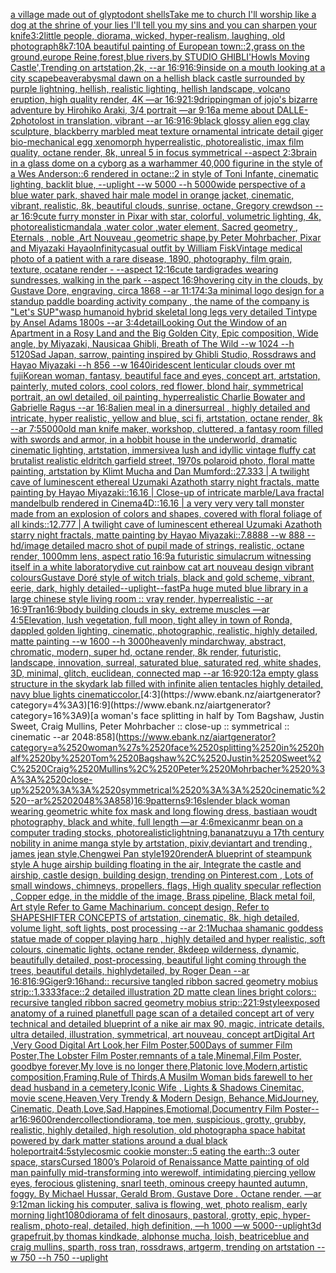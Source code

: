 [a village made out of glyptodont shells](https://www.ebank.nz/aiartgenerator?category=a%2520village%2520made%2520out%2520of%2520glyptodont%2520shells)[Take me to church I'll worship like a dog at the shrine of your lies I'll tell you my sins and you can sharpen your knife](https://www.ebank.nz/aiartgenerator?category=Take%2520me%2520to%2520church%2520I%27ll%2520worship%2520like%2520a%2520dog%2520at%2520the%2520shrine%2520of%2520your%2520lies%2520I%27ll%2520tell%2520you%2520my%2520sins%2520and%2520you%2520can%2520sharpen%2520your%2520knife)[3:2](https://www.ebank.nz/aiartgenerator?category=3%3A2)[little people, diorama, wicked, hyper-realism, laughing, old photograph](https://www.ebank.nz/aiartgenerator?category=little%2520people%2C%2520diorama%2C%2520wicked%2C%2520hyper-realism%2C%2520laughing%2C%2520old%2520photograph)[8k](https://www.ebank.nz/aiartgenerator?category=8k)[7:10](https://www.ebank.nz/aiartgenerator?category=7%3A10)[A beautiful painting of European town::2,grass on the ground,europe Reine,forest,blue rivers,by STUDIO GHIBLI'Howls Moving Castle',Trending on artstation,2k, --ar 16:9](https://www.ebank.nz/aiartgenerator?category=A%2520beautiful%2520painting%2520of%2520European%2520town%3A%3A2%2Cgrass%2520on%2520the%2520ground%2Ceurope%2520Reine%2Cforest%2Cblue%2520rivers%2Cby%2520STUDIO%2520GHIBLI%27Howls%2520Moving%2520Castle%27%2CTrending%2520on%2520artstation%2C2k%2C%2520--ar%252016%3A9)[16:9](https://www.ebank.nz/aiartgenerator?category=16%3A9)[inside on a mouth looking at a city scape](https://www.ebank.nz/aiartgenerator?category=inside%2520on%2520a%2520mouth%2520looking%2520at%2520a%2520city%2520scape)[beaver](https://www.ebank.nz/aiartgenerator?category=beaver)[abysmal dawn on a hellish black castle surrounded by purple lightning, hellish, realistic lighting, hellish landscape, volcano eruption, high quality render, 4K —ar 16:9](https://www.ebank.nz/aiartgenerator?category=abysmal%2520dawn%2520on%2520a%2520hellish%2520black%2520castle%2520surrounded%2520by%2520purple%2520lightning%2C%2520hellish%2C%2520realistic%2520lighting%2C%2520hellish%2520landscape%2C%2520volcano%2520eruption%2C%2520high%2520quality%2520render%2C%25204K%2520%E2%80%94ar%252016%3A9)[21:9](https://www.ebank.nz/aiartgenerator?category=21%3A9)[dripping](https://www.ebank.nz/aiartgenerator?category=dripping)[man of jojo's bizarre adventure by Hirohiko Araki, 3/4 portrait —ar 9:16](https://www.ebank.nz/aiartgenerator?category=man%2520of%2520jojo%27s%2520bizarre%2520adventure%2520by%2520Hirohiko%2520Araki%2C%25203/4%2520portrait%2520%E2%80%94ar%25209%3A16)[a meme about DALLE-2](https://www.ebank.nz/aiartgenerator?category=a%2520meme%2520about%2520DALLE-2)[photo](https://www.ebank.nz/aiartgenerator?category=photo)[lost in translation, vibrant --ar 16:9](https://www.ebank.nz/aiartgenerator?category=lost%2520in%2520translation%2C%2520vibrant%2520--ar%252016%3A9)[16:9](https://www.ebank.nz/aiartgenerator?category=16%3A9)[black glossy alien egg clay sculpture, blackberry marbled meat texture ornamental intricate detail giger bio-mechanical  egg xenomorph  hyperrealistic, photorealistic, imax film quality, octane render, 8k, unreal 5 in focus symmetrical --aspect 2:3](https://www.ebank.nz/aiartgenerator?category=black%2520glossy%2520alien%2520egg%2520clay%2520sculpture%2C%2520blackberry%2520marbled%2520meat%2520texture%2520ornamental%2520intricate%2520detail%2520giger%2520bio-mechanical%2520%2520egg%2520xenomorph%2520%2520hyperrealistic%2C%2520photorealistic%2C%2520imax%2520film%2520quality%2C%2520octane%2520render%2C%25208k%2C%2520unreal%25205%2520in%2520focus%2520symmetrical%2520--aspect%25202%3A3)[brain in a glass dome on a cyborg as a warhammer 40,000 figurine in the style of a Wes Anderson::6 rendered in octane::2 in style of Toni Infante, cinematic lighting, backlit blue, --uplight --w 5000 --h 5000](https://www.ebank.nz/aiartgenerator?category=brain%2520in%2520a%2520glass%2520dome%2520on%2520a%2520cyborg%2520as%2520a%2520warhammer%252040%2C000%2520figurine%2520in%2520the%2520style%2520of%2520a%2520Wes%2520Anderson%3A%3A6%2520rendered%2520in%2520octane%3A%3A2%2520in%2520style%2520of%2520Toni%2520Infante%2C%2520cinematic%2520lighting%2C%2520backlit%2520blue%2C%2520--uplight%2520--w%25205000%2520--h%25205000)[wide perspective of a blue water park, shaved hair male model in orange jacket, cinematic, vibrant, realistic, 8k, beautiful clouds, sunrise, octane, Gregory crewdson --ar 16:9](https://www.ebank.nz/aiartgenerator?category=wide%2520perspective%2520of%2520a%2520blue%2520water%2520park%2C%2520shaved%2520hair%2520male%2520model%2520in%2520orange%2520jacket%2C%2520cinematic%2C%2520vibrant%2C%2520realistic%2C%25208k%2C%2520beautiful%2520clouds%2C%2520sunrise%2C%2520octane%2C%2520Gregory%2520crewdson%2520--ar%252016%3A9)[cute furry monster in Pixar with star, colorful, volumetric lighting, 4k, photorealistic](https://www.ebank.nz/aiartgenerator?category=cute%2520furry%2520monster%2520in%2520Pixar%2520with%2520star%2C%2520colorful%2C%2520volumetric%2520lighting%2C%25204k%2C%2520photorealistic)[mandala ,water color ,water element, Sacred geometry , Eternals , noble ,Art Nouveau ,geometric shape,by Peter Mohrbacher, Pixar and Miyazaki Hayao](https://www.ebank.nz/aiartgenerator?category=mandala%2520%2Cwater%2520color%2520%2Cwater%2520element%2C%2520Sacred%2520geometry%2520%2C%2520Eternals%2520%2C%2520noble%2520%2CArt%2520Nouveau%2520%2Cgeometric%2520shape%2Cby%2520Peter%2520Mohrbacher%2C%2520Pixar%2520and%2520Miyazaki%2520Hayao)[Infinity](https://www.ebank.nz/aiartgenerator?category=Infinity)[casual outfit by William Fisk](https://www.ebank.nz/aiartgenerator?category=casual%2520outfit%2520by%2520William%2520Fisk)[Vintage medical photo of a patient with a rare disease, 1890, photography, film grain, texture, ocatane render - --aspect 12:16](https://www.ebank.nz/aiartgenerator?category=Vintage%2520medical%2520photo%2520of%2520a%2520patient%2520with%2520a%2520rare%2520disease%2C%25201890%2C%2520photography%2C%2520film%2520grain%2C%2520texture%2C%2520ocatane%2520render%2520-%2520--aspect%252012%3A16)[cute tardigrades wearing sundresses, walking in the park --aspect 16:9](https://www.ebank.nz/aiartgenerator?category=cute%2520tardigrades%2520wearing%2520sundresses%2C%2520walking%2520in%2520the%2520park%2520--aspect%252016%3A9)[hovering city in the clouds, by Gustave Dore, engraving, circa 1868 --ar 11:17](https://www.ebank.nz/aiartgenerator?category=hovering%2520city%2520in%2520the%2520clouds%2C%2520by%2520Gustave%2520Dore%2C%2520engraving%2C%2520circa%25201868%2520--ar%252011%3A17)[4:3](https://www.ebank.nz/aiartgenerator?category=4%3A3)[a minimal logo design for a standup paddle boarding activity company , the name of the company is "Let's SUP"](https://www.ebank.nz/aiartgenerator?category=a%2520minimal%2520logo%2520design%2520for%2520a%2520standup%2520paddle%2520boarding%2520activity%2520company%2520%2C%2520the%2520name%2520of%2520the%2520company%2520is%2520%22Let%27s%2520SUP%22)[wasp humanoid hybrid skeletal long legs very detailed Tintype by Ansel Adams 1800s --ar 3:4](https://www.ebank.nz/aiartgenerator?category=wasp%2520humanoid%2520hybrid%2520skeletal%2520long%2520legs%2520very%2520detailed%2520Tintype%2520by%2520Ansel%2520Adams%25201800s%2520--ar%25203%3A4)[detail](https://www.ebank.nz/aiartgenerator?category=detail)[Looking Out the Window of an Apartment in a Rosy Land and the Big Golden City, Epic composition, Wide angle, by Miyazaki, Nausicaa Ghibli, Breath of The Wild --w 1024 --h 5120](https://www.ebank.nz/aiartgenerator?category=Looking%2520Out%2520the%2520Window%2520of%2520an%2520Apartment%2520in%2520a%2520Rosy%2520Land%2520and%2520the%2520Big%2520Golden%2520City%2C%2520Epic%2520composition%2C%2520Wide%2520angle%2C%2520by%2520Miyazaki%2C%2520Nausicaa%2520Ghibli%2C%2520Breath%2520of%2520The%2520Wild%2520--w%25201024%2520--h%25205120)[Sad Japan, sarrow, painting inspired by Ghibli Studio, Rossdraws and Hayao Miyazaki --h 856 --w 1640](https://www.ebank.nz/aiartgenerator?category=Sad%2520Japan%2C%2520sarrow%2C%2520painting%2520inspired%2520by%2520Ghibli%2520Studio%2C%2520Rossdraws%2520and%2520Hayao%2520Miyazaki%2520--h%2520856%2520--w%25201640)[iridescent lenticular clouds over mt fuji](https://www.ebank.nz/aiartgenerator?category=iridescent%2520lenticular%2520clouds%2520over%2520mt%2520fuji)[Korean woman, fantasy, beautiful face and eyes, concept art, artstation, painterly, muted colors, cool colors, red flower, blond hair, symmetrical portrait, an owl detailed, oil painting, hyperrealistic Charlie Bowater and Gabrielle Ragus --ar 16:8](https://www.ebank.nz/aiartgenerator?category=Korean%2520woman%2C%2520fantasy%2C%2520beautiful%2520face%2520and%2520eyes%2C%2520concept%2520art%2C%2520artstation%2C%2520painterly%2C%2520muted%2520colors%2C%2520cool%2520colors%2C%2520red%2520flower%2C%2520blond%2520hair%2C%2520symmetrical%2520portrait%2C%2520an%2520owl%2520detailed%2C%2520oil%2520painting%2C%2520hyperrealistic%2520Charlie%2520Bowater%2520and%2520Gabrielle%2520Ragus%2520--ar%252016%3A8)[alien meal in a dinersurreal , highly detailed and intricate, hyper realistic, yellow and blue, sci fi, artstation, octane render, 8k --ar 7:5](https://www.ebank.nz/aiartgenerator?category=alien%2520meal%2520in%2520a%2520dinersurreal%2520%2C%2520highly%2520detailed%2520and%2520intricate%2C%2520hyper%2520realistic%2C%2520yellow%2520and%2520blue%2C%2520sci%2520fi%2C%2520artstation%2C%2520octane%2520render%2C%25208k%2520--ar%25207%3A5)[5000](https://www.ebank.nz/aiartgenerator?category=5000)[old man knife maker, workshop, cluttered, a fantasy room filled with swords and armor, in a hobbit house in the underworld, dramatic cinematic lighting, artstation, immersive](https://www.ebank.nz/aiartgenerator?category=old%2520man%2520knife%2520maker%2C%2520workshop%2C%2520cluttered%2C%2520a%2520fantasy%2520room%2520filled%2520with%2520swords%2520and%2520armor%2C%2520in%2520a%2520hobbit%2520house%2520in%2520the%2520underworld%2C%2520dramatic%2520cinematic%2520lighting%2C%2520artstation%2C%2520immersive)[a lush and idyllic vintage fluffy cat brutalist realistic eldritch garfield street, 1970s polaroid photo, floral matte painting, artstation by Klimt Mucha and Dan Mumford::27.333 | A twilight cave of luminescent ethereal Uzumaki Azathoth starry night fractals, matte painting by Hayao Miyazaki::16.16 | Close-up of intricate marble/Lava fractal mandelbulb rendered in Cinema4D::16.16 | a very very very tall monster made from an explosion of colors and shapes, covered with floral foliage of all kinds::12.777 | A twilight cave of luminescent ethereal Uzumaki Azathoth starry night fractals, matte painting by Hayao Miyazaki::7.8888 --w 888 --hd](https://www.ebank.nz/aiartgenerator?category=a%2520lush%2520and%2520idyllic%2520vintage%2520fluffy%2520cat%2520brutalist%2520realistic%2520eldritch%2520garfield%2520street%2C%25201970s%2520polaroid%2520photo%2C%2520floral%2520matte%2520painting%2C%2520artstation%2520by%2520Klimt%2520Mucha%2520and%2520Dan%2520Mumford%3A%3A27.333%2520%7C%2520A%2520twilight%2520cave%2520of%2520luminescent%2520ethereal%2520Uzumaki%2520Azathoth%2520starry%2520night%2520fractals%2C%2520matte%2520painting%2520by%2520Hayao%2520Miyazaki%3A%3A16.16%2520%7C%2520Close-up%2520of%2520intricate%2520marble/Lava%2520fractal%2520mandelbulb%2520rendered%2520in%2520Cinema4D%3A%3A16.16%2520%7C%2520a%2520very%2520very%2520very%2520tall%2520monster%2520made%2520from%2520an%2520explosion%2520of%2520colors%2520and%2520shapes%2C%2520covered%2520with%2520floral%2520foliage%2520of%2520all%2520kinds%3A%3A12.777%2520%7C%2520A%2520twilight%2520cave%2520of%2520luminescent%2520ethereal%2520Uzumaki%2520Azathoth%2520starry%2520night%2520fractals%2C%2520matte%2520painting%2520by%2520Hayao%2520Miyazaki%3A%3A7.8888%2520--w%2520888%2520--hd)[/image detailed macro shot of pupil made of strings, realistic, octane render, 1000mm lens, aspect ratio 16:9](https://www.ebank.nz/aiartgenerator?category=/image%2520detailed%2520macro%2520shot%2520of%2520pupil%2520made%2520of%2520strings%2C%2520realistic%2C%2520octane%2520render%2C%25201000mm%2520lens%2C%2520aspect%2520ratio%252016%3A9)[a futuristic simulacrum witnessing itself in a white laboratory](https://www.ebank.nz/aiartgenerator?category=a%2520futuristic%2520simulacrum%2520witnessing%2520itself%2520in%2520a%2520white%2520laboratory)[dive cut rainbow cat art nouveau design vibrant colours](https://www.ebank.nz/aiartgenerator?category=dive%2520cut%2520rainbow%2520cat%2520art%2520nouveau%2520design%2520vibrant%2520colours)[Gustave Doré style of witch trials, black and gold scheme, vibrant, eerie, dark, highly detailed](https://www.ebank.nz/aiartgenerator?category=Gustave%2520Dor%C3%A9%2520style%2520of%2520witch%2520trials%2C%2520black%2520and%2520gold%2520scheme%2C%2520vibrant%2C%2520eerie%2C%2520dark%2C%2520highly%2520detailed)[--uplight](https://www.ebank.nz/aiartgenerator?category=--uplight)[--fast](https://www.ebank.nz/aiartgenerator?category=--fast)[P](https://www.ebank.nz/aiartgenerator?category=P)[a huge muted blue library in a large chinese style living room :: vray render, hyperrealistic --ar 16:9](https://www.ebank.nz/aiartgenerator?category=a%2520huge%2520muted%2520blue%2520library%2520in%2520a%2520large%2520chinese%2520style%2520living%2520room%2520%3A%3A%2520vray%2520render%2C%2520hyperrealistic%2520--ar%252016%3A9)[Tran](https://www.ebank.nz/aiartgenerator?category=Tran)[16:9](https://www.ebank.nz/aiartgenerator?category=16%3A9)[body building clouds in sky, extreme muscles —ar 4:5](https://www.ebank.nz/aiartgenerator?category=body%2520building%2520clouds%2520in%2520sky%2C%2520extreme%2520muscles%2520%E2%80%94ar%25204%3A5)[Elevation, lush vegetation, full moon, tight alley in town of Ronda, dappled golden lighting, cinematic, photographic, realistic, highly detailed, matte painting --w 1600 --h 3000](https://www.ebank.nz/aiartgenerator?category=Elevation%2C%2520lush%2520vegetation%2C%2520full%2520moon%2C%2520tight%2520alley%2520in%2520town%2520of%2520Ronda%2C%2520dappled%2520golden%2520lighting%2C%2520cinematic%2C%2520photographic%2C%2520realistic%2C%2520highly%2520detailed%2C%2520matte%2520painting%2520--w%25201600%2520--h%25203000)[heavenly mind](https://www.ebank.nz/aiartgenerator?category=heavenly%2520mind)[archway, abstract, chromatic, modern, super hd, octane render, 8k render, futuristic, landscape, innovation, surreal, saturated blue, saturated red, white shades, 3D, minimal, glitch, euclidean, connected map --ar 16:9](https://www.ebank.nz/aiartgenerator?category=archway%2C%2520abstract%2C%2520chromatic%2C%2520modern%2C%2520super%2520hd%2C%2520octane%2520render%2C%25208k%2520render%2C%2520futuristic%2C%2520landscape%2C%2520innovation%2C%2520surreal%2C%2520saturated%2520blue%2C%2520saturated%2520red%2C%2520white%2520shades%2C%25203D%2C%2520minimal%2C%2520glitch%2C%2520euclidean%2C%2520connected%2520map%2520--ar%252016%3A9)[20:12](https://www.ebank.nz/aiartgenerator?category=20%3A12)[a empty glass structure in the sky](https://www.ebank.nz/aiartgenerator?category=a%2520empty%2520glass%2520structure%2520in%2520the%2520sky)[dark lab filled with infinite alien tentacles highly detailed, navy blue lights cinematic](https://www.ebank.nz/aiartgenerator?category=dark%2520lab%2520filled%2520with%2520infinite%2520alien%2520tentacles%2520highly%2520detailed%2C%2520navy%2520blue%2520lights%2520cinematic)[color.](https://www.ebank.nz/aiartgenerator?category=color.)[4:3](https://www.ebank.nz/aiartgenerator?category=4%3A3)[16:9](https://www.ebank.nz/aiartgenerator?category=16%3A9)[a woman's face splitting in half by Tom Bagshaw, Justin Sweet, Craig Mullins, Peter Mohrbacher :: close-up :: symmetrical :: cinematic --ar 2048:858](https://www.ebank.nz/aiartgenerator?category=a%2520woman%27s%2520face%2520splitting%2520in%2520half%2520by%2520Tom%2520Bagshaw%2C%2520Justin%2520Sweet%2C%2520Craig%2520Mullins%2C%2520Peter%2520Mohrbacher%2520%3A%3A%2520close-up%2520%3A%3A%2520symmetrical%2520%3A%3A%2520cinematic%2520--ar%25202048%3A858)[16:9](https://www.ebank.nz/aiartgenerator?category=16%3A9)[patterns](https://www.ebank.nz/aiartgenerator?category=patterns)[9:16](https://www.ebank.nz/aiartgenerator?category=9%3A16)[slender black woman wearing geometric white fox mask and long flowing dress, bastiaan woudt photography, black and white, full length —ar 4:6](https://www.ebank.nz/aiartgenerator?category=slender%2520black%2520woman%2520wearing%2520geometric%2520white%2520fox%2520mask%2520and%2520long%2520flowing%2520dress%2C%2520bastiaan%2520woudt%2520photography%2C%2520black%2520and%2520white%2C%2520full%2520length%2520%E2%80%94ar%25204%3A6)[mexican](https://www.ebank.nz/aiartgenerator?category=mexican)[mr bean on a computer trading stocks, photorealistic](https://www.ebank.nz/aiartgenerator?category=mr%2520bean%2520on%2520a%2520computer%2520trading%2520stocks%2C%2520photorealistic)[lightning,banana](https://www.ebank.nz/aiartgenerator?category=lightning%2Cbanana)[tzuyu a 17th century nobility in anime manga style by artstation, pixiv,deviantart and trending , james jean style,Chengwei Pan style](https://www.ebank.nz/aiartgenerator?category=tzuyu%2520a%252017th%2520century%2520nobility%2520in%2520anime%2520manga%2520style%2520by%2520artstation%2C%2520pixiv%2Cdeviantart%2520and%2520trending%2520%2C%2520james%2520jean%2520style%2CChengwei%2520Pan%2520style)[1920](https://www.ebank.nz/aiartgenerator?category=1920)[render](https://www.ebank.nz/aiartgenerator?category=render)[A blueprint of steampunk style A huge airship building floating in the air, Integrate the castle and airship, castle design, building design,  trending on Pinterest.com , Lots of small windows, chimneys, propellers, flags, High quality specular reflection ,  Copper  edge, in the middle of the image, Brass pipeline,  Black metal foil,  Art style Refer to Game Machinarium.  concept design, Refer to SHAPESHIFTER CONCEPTS  of artstation, cinematic,  8k, high detailed,  volume light,  soft lights,  post processing    --ar 2:1](https://www.ebank.nz/aiartgenerator?category=A%2520blueprint%2520of%2520steampunk%2520style%2520A%2520huge%2520airship%2520building%2520floating%2520in%2520the%2520air%2C%2520Integrate%2520the%2520castle%2520and%2520airship%2C%2520castle%2520design%2C%2520building%2520design%2C%2520%2520trending%2520on%2520Pinterest.com%2520%2C%2520Lots%2520of%2520small%2520windows%2C%2520chimneys%2C%2520propellers%2C%2520flags%2C%2520High%2520quality%2520specular%2520reflection%2520%2C%2520%2520Copper%2520%2520edge%2C%2520in%2520the%2520middle%2520of%2520the%2520image%2C%2520Brass%2520pipeline%2C%2520%2520Black%2520metal%2520foil%2C%2520%2520Art%2520style%2520Refer%2520to%2520Game%2520Machinarium.%2520%2520concept%2520design%2C%2520Refer%2520to%2520SHAPESHIFTER%2520CONCEPTS%2520%2520of%2520artstation%2C%2520cinematic%2C%2520%25208k%2C%2520high%2520detailed%2C%2520%2520volume%2520light%2C%2520%2520soft%2520lights%2C%2520%2520post%2520processing%2520%2520%2520%2520--ar%25202%3A1)[Mucha](https://www.ebank.nz/aiartgenerator?category=Mucha)[a shamanic goddess statue made of copper playing harp , highly detailed and hyper realistic, soft colours, cinematic lights, octane render, 8k](https://www.ebank.nz/aiartgenerator?category=a%2520shamanic%2520goddess%2520statue%2520made%2520of%2520copper%2520playing%2520harp%2520%2C%2520highly%2520detailed%2520and%2520hyper%2520realistic%2C%2520soft%2520colours%2C%2520cinematic%2520lights%2C%2520octane%2520render%2C%25208k)[deep wilderness, dynamic, beautifully detailed, post-processing, beautiful light coming through the trees, beautiful details, highlydetailed, by Roger Dean --ar 16:8](https://www.ebank.nz/aiartgenerator?category=deep%2520wilderness%2C%2520dynamic%2C%2520beautifully%2520detailed%2C%2520post-processing%2C%2520beautiful%2520light%2520coming%2520through%2520the%2520trees%2C%2520beautiful%2520details%2C%2520highlydetailed%2C%2520by%2520Roger%2520Dean%2520--ar%252016%3A8)[16:9](https://www.ebank.nz/aiartgenerator?category=16%3A9)[Giger](https://www.ebank.nz/aiartgenerator?category=Giger)[9:16](https://www.ebank.nz/aiartgenerator?category=9%3A16)[hand:: recursive tangled ribbon sacred geometry mobius strip::1.3333](https://www.ebank.nz/aiartgenerator?category=hand%3A%3A%2520recursive%2520tangled%2520ribbon%2520sacred%2520geometry%2520mobius%2520strip%3A%3A1.3333)[face::2 detailed illustration 2D matte clean lines bright colors:: recursive tangled ribbon sacred geometry mobius strip::2](https://www.ebank.nz/aiartgenerator?category=face%3A%3A2%2520detailed%2520illustration%25202D%2520matte%2520clean%2520lines%2520bright%2520colors%3A%3A%2520recursive%2520tangled%2520ribbon%2520sacred%2520geometry%2520mobius%2520strip%3A%3A2)[21:9](https://www.ebank.nz/aiartgenerator?category=21%3A9)[style](https://www.ebank.nz/aiartgenerator?category=style)[exposed anatomy of a ruined planet](https://www.ebank.nz/aiartgenerator?category=exposed%2520anatomy%2520of%2520a%2520ruined%2520planet)[full page scan of a detailed concept art of very technical and detailed blueprint of a nike air max 90, magic, intricate details, ultra detailed, illustration, symmetrical, art nouveau, concept art](https://www.ebank.nz/aiartgenerator?category=full%2520page%2520scan%2520of%2520a%2520detailed%2520concept%2520art%2520of%2520very%2520technical%2520and%2520detailed%2520blueprint%2520of%2520a%2520nike%2520air%2520max%252090%2C%2520magic%2C%2520intricate%2520details%2C%2520ultra%2520detailed%2C%2520illustration%2C%2520symmetrical%2C%2520art%2520nouveau%2C%2520concept%2520art)[Digital Art ,Very Good Digital Art Look,her Film Poster,500Days of summer Film Poster,The Lobster Film Poster,remnants of a tale,Minemal,Film Poster, goodbye forever,My love is no longer there,Platonic love,Modern,artistic composition,Framing,Rule of Thirds,A Musilm Woman bids farewell to her dead husband in a cemetery,Iconic Wife , Lights & Shadows Cinemitac, movie scene,Heaven,Very Trendy & Modern Design, Behance,MidJourney, Cinematic, Death,Love,Sad,Happines,Emotiomal,Documentry Film Poster--ar16:9](https://www.ebank.nz/aiartgenerator?category=Digital%2520Art%2520%2CVery%2520Good%2520Digital%2520Art%2520Look%2Cher%2520Film%2520Poster%2C500Days%2520of%2520summer%2520Film%2520Poster%2CThe%2520Lobster%2520Film%2520Poster%2Cremnants%2520of%2520a%2520tale%2CMinemal%2CFilm%2520Poster%2C%2520goodbye%2520forever%2CMy%2520love%2520is%2520no%2520longer%2520there%2CPlatonic%2520love%2CModern%2Cartistic%2520composition%2CFraming%2CRule%2520of%2520Thirds%2CA%2520Musilm%2520Woman%2520bids%2520farewell%2520to%2520her%2520dead%2520husband%2520in%2520a%2520cemetery%2CIconic%2520Wife%2520%2C%2520Lights%2520%26%2520Shadows%2520Cinemitac%2C%2520movie%2520scene%2CHeaven%2CVery%2520Trendy%2520%26%2520Modern%2520Design%2C%2520Behance%2CMidJourney%2C%2520Cinematic%2C%2520Death%2CLove%2CSad%2CHappines%2CEmotiomal%2CDocumentry%2520Film%2520Poster--ar16%3A9)[600](https://www.ebank.nz/aiartgenerator?category=600)[render](https://www.ebank.nz/aiartgenerator?category=render)[collection](https://www.ebank.nz/aiartgenerator?category=collection)[diorama, toe men, suspicious, grotty, grubby, realistic, highly detailed, high resolution, old photograph](https://www.ebank.nz/aiartgenerator?category=diorama%2C%2520toe%2520men%2C%2520suspicious%2C%2520grotty%2C%2520grubby%2C%2520realistic%2C%2520highly%2520detailed%2C%2520high%2520resolution%2C%2520old%2520photograph)[a space habitat powered by dark matter stations around a dual black hole](https://www.ebank.nz/aiartgenerator?category=a%2520space%2520habitat%2520powered%2520by%2520dark%2520matter%2520stations%2520around%2520a%2520dual%2520black%2520hole)[portrait](https://www.ebank.nz/aiartgenerator?category=portrait)[4:5](https://www.ebank.nz/aiartgenerator?category=4%3A5)[style](https://www.ebank.nz/aiartgenerator?category=style)[cosmic cookie monster::5 eating the earth::3 outer space, stars](https://www.ebank.nz/aiartgenerator?category=cosmic%2520cookie%2520monster%3A%3A5%2520eating%2520the%2520earth%3A%3A3%2520outer%2520space%2C%2520stars)[Cursed 1800’s Polaroid of Renaissance Matte painting of old man painfully mid-transforming into werewolf, intimidating piercing yellow eyes, ferocious glistening, snarl teeth, ominous creepy haunted autumn, foggy. By Michael Hussar, Gerald Brom, Gustave Dore . Octane render. —ar 9:12](https://www.ebank.nz/aiartgenerator?category=Cursed%25201800%E2%80%99s%2520Polaroid%2520of%2520Renaissance%2520Matte%2520painting%2520of%2520old%2520man%2520painfully%2520mid-transforming%2520into%2520werewolf%2C%2520intimidating%2520piercing%2520yellow%2520eyes%2C%2520ferocious%2520glistening%2C%2520snarl%2520teeth%2C%2520ominous%2520creepy%2520haunted%2520autumn%2C%2520foggy.%2520By%2520Michael%2520Hussar%2C%2520Gerald%2520Brom%2C%2520Gustave%2520Dore%2520.%2520Octane%2520render.%2520%E2%80%94ar%25209%3A12)[man licking his computer, saliva is flowing, wet, photo realism, early morning light](https://www.ebank.nz/aiartgenerator?category=man%2520licking%2520his%2520computer%2C%2520saliva%2520is%2520flowing%2C%2520wet%2C%2520photo%2520realism%2C%2520early%2520morning%2520light)[1080](https://www.ebank.nz/aiartgenerator?category=1080)[diorama of felt dinosaurs, pastoral, grotty, epic, hyper-realism, photo-real, detailed, high definition, —h 1000 —w 5000](https://www.ebank.nz/aiartgenerator?category=diorama%2520of%2520felt%2520dinosaurs%2C%2520pastoral%2C%2520grotty%2C%2520epic%2C%2520hyper-realism%2C%2520photo-real%2C%2520detailed%2C%2520high%2520definition%2C%2520%E2%80%94h%25201000%2520%E2%80%94w%25205000)[--uplight](https://www.ebank.nz/aiartgenerator?category=--uplight)[3d grapefruit,by thomas kindkade, alphonse mucha, loish, beatriceblue and craig mullins, sparth, ross tran, rossdraws, artgerm, trending on artstation --w 750 --h 750 --uplight](https://www.ebank.nz/aiartgenerator?category=3d%2520grapefruit%2Cby%2520thomas%2520kindkade%2C%2520alphonse%2520mucha%2C%2520loish%2C%2520beatriceblue%2520and%2520craig%2520mullins%2C%2520sparth%2C%2520ross%2520tran%2C%2520rossdraws%2C%2520artgerm%2C%2520trending%2520on%2520artstation%2520--w%2520750%2520--h%2520750%2520--uplight)